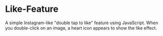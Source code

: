 # Like-Feature
A simple Instagram-like "double tap to like" feature using JavaScript.
When you double-click on an image, a heart icon appears to show the like effect.
